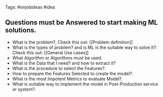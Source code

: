 Tags: #onjobideas #idea 

## Questions must be Answered to start making ML solutions.

- What is the problem?, Check this out: [[Problem definition]]
- What is the types of problem? and is ML is the suitable way to solve it?: Check this out: [[General Use cases]]
- What Algorithm or Algorithms must be used.
- What is the Data that I need? and how to extract it?
- What is the procedure to select the Features?.
- How to prepare the Features Selected to create the model?.
- What is the most Impotent Metrics to evaluate Model?.
- What is suitable way to implement the model in Post-Production service or system?.

